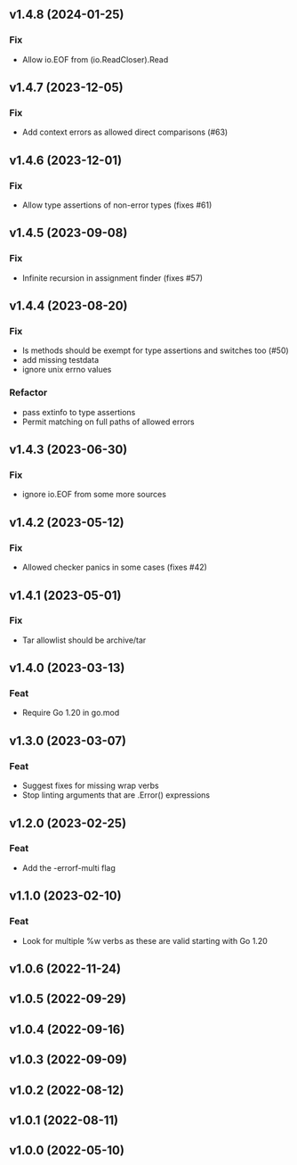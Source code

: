 ## v1.4.8 (2024-01-25)

### Fix

- Allow io.EOF from (io.ReadCloser).Read

## v1.4.7 (2023-12-05)

### Fix

- Add context errors as allowed direct comparisons (#63)

## v1.4.6 (2023-12-01)

### Fix

- Allow type assertions of non-error types (fixes #61)

## v1.4.5 (2023-09-08)

### Fix

- Infinite recursion in assignment finder (fixes #57)

## v1.4.4 (2023-08-20)

### Fix

- Is methods should be exempt for type assertions and switches too (#50)
- add missing testdata
- ignore unix errno values

### Refactor

- pass extinfo to type assertions
- Permit matching on full paths of allowed errors

## v1.4.3 (2023-06-30)

### Fix

- ignore io.EOF from some more sources

## v1.4.2 (2023-05-12)

### Fix

- Allowed checker panics in some cases (fixes #42)

## v1.4.1 (2023-05-01)

### Fix

- Tar allowlist should be archive/tar

## v1.4.0 (2023-03-13)

### Feat

- Require Go 1.20 in go.mod

## v1.3.0 (2023-03-07)

### Feat

- Suggest fixes for missing wrap verbs
- Stop linting arguments that are .Error() expressions

## v1.2.0 (2023-02-25)

### Feat

- Add the -errorf-multi flag

## v1.1.0 (2023-02-10)

### Feat

- Look for multiple %w verbs as these are valid starting with Go 1.20

## v1.0.6 (2022-11-24)

## v1.0.5 (2022-09-29)

## v1.0.4 (2022-09-16)

## v1.0.3 (2022-09-09)

## v1.0.2 (2022-08-12)

## v1.0.1 (2022-08-11)

## v1.0.0 (2022-05-10)
